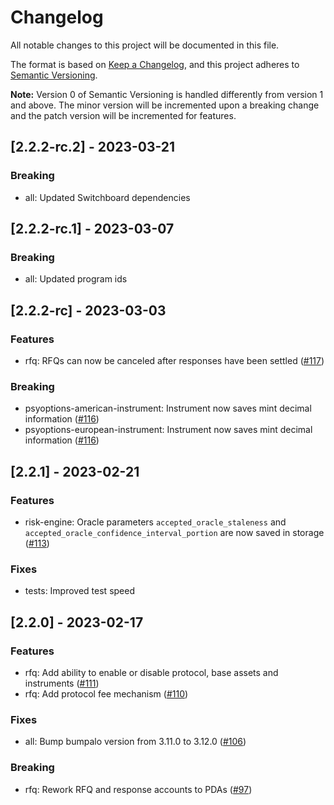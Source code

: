# Changelog

All notable changes to this project will be documented in this file.

The format is based on [Keep a Changelog](https://keepachangelog.com/en/1.0.0/),
and this project adheres to [Semantic Versioning](https://semver.org/spec/v2.0.0.html).

**Note:** Version 0 of Semantic Versioning is handled differently from version 1 and above.
The minor version will be incremented upon a breaking change and the patch version will be incremented for features.

## [2.2.2-rc.2] - 2023-03-21

### Breaking

- all: Updated Switchboard dependencies

## [2.2.2-rc.1] - 2023-03-07

### Breaking

- all: Updated program ids

## [2.2.2-rc] - 2023-03-03

### Features

- rfq: RFQs can now be canceled after responses have been settled ([#117](https://github.com/convergence-rfq/convergence-program-library/pull/117))

### Breaking

- psyoptions-american-instrument: Instrument now saves mint decimal information ([#116](https://github.com/convergence-rfq/convergence-program-library/pull/116))
- psyoptions-european-instrument: Instrument now saves mint decimal information ([#116](https://github.com/convergence-rfq/convergence-program-library/pull/116))

## [2.2.1] - 2023-02-21

### Features

- risk-engine: Oracle parameters `accepted_oracle_staleness` and `accepted_oracle_confidence_interval_portion` are now saved in storage ([#113](https://github.com/convergence-rfq/convergence-program-library/pull/113))

### Fixes

- tests: Improved test speed

## [2.2.0] - 2023-02-17

### Features

- rfq: Add ability to enable or disable protocol, base assets and instruments ([#111](https://github.com/convergence-rfq/convergence-program-library/pull/111))
- rfq: Add protocol fee mechanism ([#110](https://github.com/convergence-rfq/convergence-program-library/pull/110))

### Fixes

- all: Bump bumpalo version from 3.11.0 to 3.12.0 ([#106](https://github.com/convergence-rfq/convergence-program-library/pull/106))

### Breaking

- rfq: Rework RFQ and response accounts to PDAs ([#97](https://github.com/convergence-rfq/convergence-program-library/pull/97))
